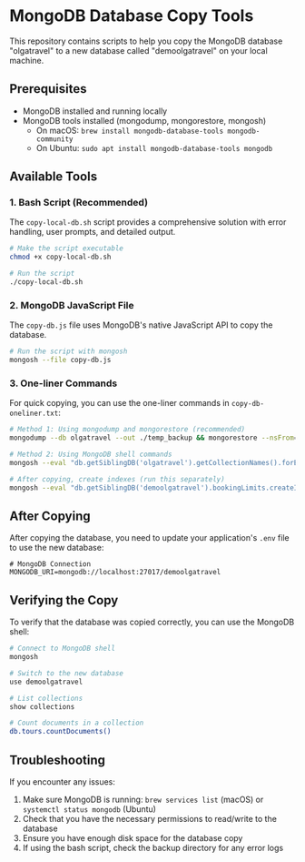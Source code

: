 # MongoDB Database Copy Tools

This repository contains scripts to help you copy the MongoDB database "olgatravel" to a new database called "demoolgatravel" on your local machine.

## Prerequisites

- MongoDB installed and running locally
- MongoDB tools installed (mongodump, mongorestore, mongosh)
  - On macOS: `brew install mongodb-database-tools mongodb-community`
  - On Ubuntu: `sudo apt install mongodb-database-tools mongodb`

## Available Tools

### 1. Bash Script (Recommended)

The `copy-local-db.sh` script provides a comprehensive solution with error handling, user prompts, and detailed output.

```bash
# Make the script executable
chmod +x copy-local-db.sh

# Run the script
./copy-local-db.sh
```

### 2. MongoDB JavaScript File

The `copy-db.js` file uses MongoDB's native JavaScript API to copy the database.

```bash
# Run the script with mongosh
mongosh --file copy-db.js
```

### 3. One-liner Commands

For quick copying, you can use the one-liner commands in `copy-db-oneliner.txt`:

```bash
# Method 1: Using mongodump and mongorestore (recommended)
mongodump --db olgatravel --out ./temp_backup && mongorestore --nsFrom=olgatravel.* --nsTo=demoolgatravel.* ./temp_backup/olgatravel

# Method 2: Using MongoDB shell commands
mongosh --eval "db.getSiblingDB('olgatravel').getCollectionNames().forEach(function(collection) { var docs = db.getSiblingDB('olgatravel')[collection].find().toArray(); if(docs.length > 0) db.getSiblingDB('demoolgatravel')[collection].insertMany(docs); });"

# After copying, create indexes (run this separately)
mongosh --eval "db.getSiblingDB('demoolgatravel').bookingLimits.createIndex({ date: 1 }, { unique: true }); db.getSiblingDB('demoolgatravel').tours.createIndex({ slug: 1 }, { unique: true }); db.getSiblingDB('demoolgatravel').pages.createIndex({ slug: 1 }, { unique: true }); db.getSiblingDB('demoolgatravel').translations.createIndex({ key: 1 }, { unique: true }); db.getSiblingDB('demoolgatravel').bookings.createIndex({ bookingId: 1 }, { unique: true });"
```

## After Copying

After copying the database, you need to update your application's `.env` file to use the new database:

```
# MongoDB Connection
MONGODB_URI=mongodb://localhost:27017/demoolgatravel
```

## Verifying the Copy

To verify that the database was copied correctly, you can use the MongoDB shell:

```bash
# Connect to MongoDB shell
mongosh

# Switch to the new database
use demoolgatravel

# List collections
show collections

# Count documents in a collection
db.tours.countDocuments()
```

## Troubleshooting

If you encounter any issues:

1. Make sure MongoDB is running: `brew services list` (macOS) or `systemctl status mongodb` (Ubuntu)
2. Check that you have the necessary permissions to read/write to the database
3. Ensure you have enough disk space for the database copy
4. If using the bash script, check the backup directory for any error logs
